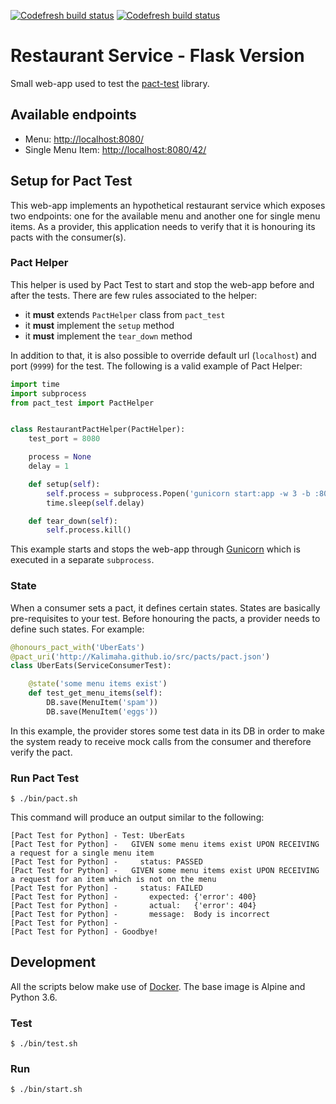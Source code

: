 [![Codefresh build status]( https://g.codefresh.io/api/badges/build?repoOwner=Kalimaha&repoName=restaurant-service-flask&branch=master&pipelineName=3.6&accountName=kalimaha&type=cf-1)]( https://g.codefresh.io/repositories/Kalimaha/restaurant-service-flask/builds?filter=trigger:build;branch:master;service:59e32084d2ab0a0001339b1f~3.6)
[![Codefresh build status]( https://g.codefresh.io/api/badges/build?repoOwner=Kalimaha&repoName=restaurant-service-flask&branch=master&pipelineName=2.7&accountName=kalimaha&type=cf-1)]( https://g.codefresh.io/repositories/Kalimaha/restaurant-service-flask/builds?filter=trigger:build;branch:master;service:59e41ad540f0d10001f4541f~2.7)

# Restaurant Service - Flask Version

Small web-app used to test the [pact-test](https://github.com/Kalimaha/pact-test) library.

## Available endpoints

* Menu: [http://localhost:8080/](http://localhost:8080/)
* Single Menu Item: [http://localhost:8080/42/](http://localhost:8080/42/)

## Setup for Pact Test

This web-app implements an hypothetical restaurant service which exposes two endpoints: one for the available menu and another one for single menu items. As a provider, this application needs to verify that it is honouring its pacts with the consumer(s).

### Pact Helper

This helper is used by Pact Test to start and stop the web-app before and after the tests. There are few rules associated to the helper:

* it **must** extends `PactHelper` class from `pact_test`
* it **must** implement the `setup` method
* it **must** implement the `tear_down` method

In addition to that, it is also possible to override default url (`localhost`) and port (`9999`) for the test. The following is a valid example of Pact Helper:

```python
import time
import subprocess
from pact_test import PactHelper


class RestaurantPactHelper(PactHelper):
    test_port = 8080

    process = None
    delay = 1

    def setup(self):
        self.process = subprocess.Popen('gunicorn start:app -w 3 -b :8080 --log-level error', shell=True)
        time.sleep(self.delay)

    def tear_down(self):
        self.process.kill()
```

This example starts and stops the web-app through [Gunicorn](http://gunicorn.org/) which is executed in a separate `subprocess`.

### State

When a consumer sets a pact, it defines certain states. States are basically pre-requisites to your test. Before honouring the pacts, a provider needs to define such states. For example:

```python
@honours_pact_with('UberEats')
@pact_uri('http://Kalimaha.github.io/src/pacts/pact.json')
class UberEats(ServiceConsumerTest):

    @state('some menu items exist')
    def test_get_menu_items(self):
        DB.save(MenuItem('spam'))
        DB.save(MenuItem('eggs'))
```

In this example, the provider stores some test data in its DB in order to make the system ready to receive mock calls from the consumer and therefore verify the pact.

### Run Pact Test

```
$ ./bin/pact.sh
```

This command will produce an output similar to the following:

```
[Pact Test for Python] - Test: UberEats
[Pact Test for Python] -   GIVEN some menu items exist UPON RECEIVING a request for a single menu item
[Pact Test for Python] -     status: PASSED
[Pact Test for Python] -   GIVEN some menu items exist UPON RECEIVING a request for an item which is not on the menu
[Pact Test for Python] -     status: FAILED
[Pact Test for Python] -       expected: {'error': 400}
[Pact Test for Python] -       actual:   {'error': 404}
[Pact Test for Python] -       message:  Body is incorrect
[Pact Test for Python] -
[Pact Test for Python] - Goodbye!
```

## Development

All the scripts below make use of [Docker](https://www.docker.com/). The base image is Alpine and Python 3.6.

### Test

```
$ ./bin/test.sh
```

### Run

```
$ ./bin/start.sh
```
